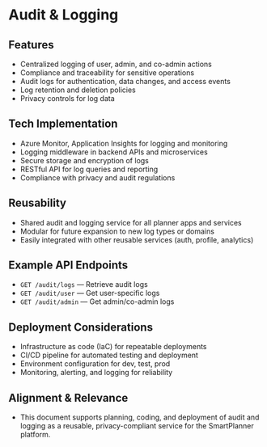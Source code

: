
# Audit & Logging

## Features
- Centralized logging of user, admin, and co-admin actions
- Compliance and traceability for sensitive operations
- Audit logs for authentication, data changes, and access events
- Log retention and deletion policies
- Privacy controls for log data

## Tech Implementation
- Azure Monitor, Application Insights for logging and monitoring
- Logging middleware in backend APIs and microservices
- Secure storage and encryption of logs
- RESTful API for log queries and reporting
- Compliance with privacy and audit regulations

## Reusability
- Shared audit and logging service for all planner apps and services
- Modular for future expansion to new log types or domains
- Easily integrated with other reusable services (auth, profile, analytics)

## Example API Endpoints
- `GET /audit/logs` — Retrieve audit logs
- `GET /audit/user` — Get user-specific logs
- `GET /audit/admin` — Get admin/co-admin logs

## Deployment Considerations
- Infrastructure as code (IaC) for repeatable deployments
- CI/CD pipeline for automated testing and deployment
- Environment configuration for dev, test, prod
- Monitoring, alerting, and logging for reliability

## Alignment & Relevance
- This document supports planning, coding, and deployment of audit and logging as a reusable, privacy-compliant service for the SmartPlanner platform.
